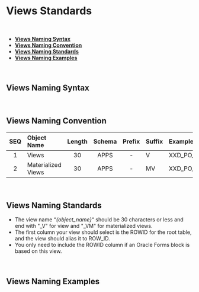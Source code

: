 # Views Standards

<br>

- <a href="#views-naming-syntax">**Views Naming Syntax**</a>
- <a href="#views-naming-convention">**Views Naming Convention**</a>
- <a href="#views-naming-standards">**Views Naming Standards**</a>
- <a href="#views-naming-examples">**Views Naming Examples**</a>



<br>

## Views Naming Syntax

<br>

## Views Naming Convention

 | SEQ  | Object Name            | Length | Schema | Prefix | Suffix | Example |
 | :-:  | :----                  | :-:    | :--:   | :---:  | :---   | :----   |
 | 1    | Views                  | 30     | APPS   |   -    |   V    | XXD_PO_LC_DOCUMENTS_V |
 | 2    | Materialized Views     | 30     | APPS   |   -    |   MV   | XXD_PO_LC_DOCUMENTS_MV |
  
<br>

## Views Naming Standards
- The view name “*{object_name}*“ should be 30 characters or less and end with "_V" for view and "_VM" for materialized views.
- The first column your view should select is the ROWID for the root table, and the view should alias it to ROW_ID.
- You only need to include the ROWID column if an Oracle Forms block is based on this view.

<br>

## Views Naming Examples

<br>

